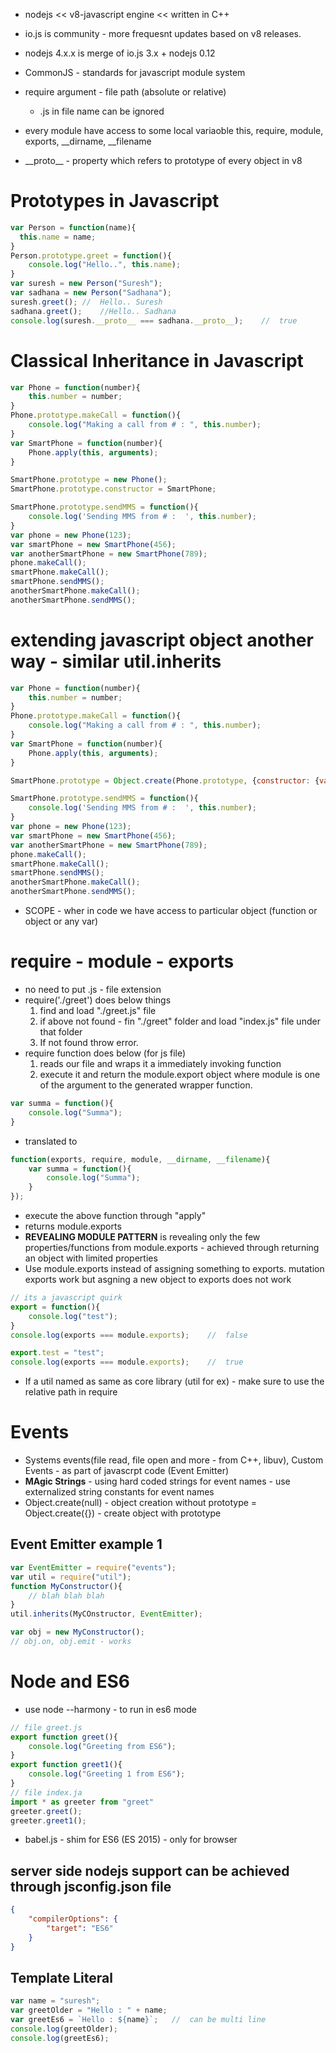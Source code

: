 * nodejs << v8-javascript engine << written in C++
* io.js is community  - more frequesnt updates based on v8 releases.
* nodejs 4.x.x is merge of io.js 3.x + nodejs 0.12

* CommonJS  - standards for javascript module system
* require argument - file path (absolute or relative)
	* .js in file name can be ignored

* every module have access to some local variaoble this, require, module, exports, \_\_dirname, \_\_filename

* \_\_proto\_\_  -  property which refers to prototype of every object in v8

# Prototypes in Javascript
```javascript
var Person = function(name){
  this.name = name;
}
Person.prototype.greet = function(){
	console.log("Hello..", this.name);
}
var suresh = new Person("Suresh");
var sadhana = new Person("Sadhana");
suresh.greet();	//	Hello.. Suresh
sadhana.greet();	//Hello.. Sadhana
console.log(suresh.__proto__ === sadhana.__proto__);	//	true
```

# Classical Inheritance in Javascript
```javascript
var Phone = function(number){
	this.number = number;
}
Phone.prototype.makeCall = function(){
	console.log("Making a call from # : ", this.number);
}
var SmartPhone = function(number){
	Phone.apply(this, arguments);
}

SmartPhone.prototype = new Phone();
SmartPhone.prototype.constructor = SmartPhone;

SmartPhone.prototype.sendMMS = function(){
	console.log('Sending MMS from # :  ', this.number);
}
var phone = new Phone(123);
var smartPhone = new SmartPhone(456);
var anotherSmartPhone = new SmartPhone(789);
phone.makeCall();
smartPhone.makeCall();
smartPhone.sendMMS();
anotherSmartPhone.makeCall();
anotherSmartPhone.sendMMS();
```
# extending javascript object another way - similar util.inherits
```javascript
var Phone = function(number){
	this.number = number;
}
Phone.prototype.makeCall = function(){
	console.log("Making a call from # : ", this.number);
}
var SmartPhone = function(number){
	Phone.apply(this, arguments);
}

SmartPhone.prototype = Object.create(Phone.prototype, {constructor: {value: SmartPhone}});

SmartPhone.prototype.sendMMS = function(){
	console.log('Sending MMS from # :  ', this.number);
}
var phone = new Phone(123);
var smartPhone = new SmartPhone(456);
var anotherSmartPhone = new SmartPhone(789);
phone.makeCall();
smartPhone.makeCall();
smartPhone.sendMMS();
anotherSmartPhone.makeCall();
anotherSmartPhone.sendMMS();
```
* SCOPE - wher in code we have access to particular object (function or object or any var)

# require - module - exports 
* no need to put .js - file extension
* require('./greet') does below things
	1. find and load "./greet.js" file
	2. if above not found - fin "./greet" folder and load "index.js" file under that folder
	3. If not found throw error.
* require function does below (for js file)
	1. reads our file and wraps it a immediately invoking function
	2. execute it and return the module.export object where module is one of the argument to the generated wrapper function.
```javascript
var summa = function(){
	console.log("Summa");
}
```
* translated to 
```javascript
function(exports, require, module, __dirname, __filename){
	var summa = function(){
		console.log("Summa");
	}
});
```
* execute the above function through "apply"
* returns module.exports
* __REVEALING MODULE PATTERN__ is revealing only the few properties/functions from module.exports - achieved through returning an object with limited properties	
* Use module.exports instead of assigning something to exports. mutation exports work but asgning a new object to exports does not work
```javascript
// its a javascript quirk
export = function(){
	console.log("test");
}
console.log(exports === module.exports);	//	false

export.test = "test";
console.log(exports === module.exports);	//	true 
```
* If a util named as same as core library (util for ex) - make  sure to use the relative path in require

# Events
* Systems events(file read, file open and more - from C++, libuv),  Custom Events - as part of javascrpt code (Event Emitter)
* __MAgic Strings__ - using hard coded strings for event names - use externalized string constants for event names
* Object.create(null) - object creation without prototype = Object.create({}) - create object with prototype
## Event Emitter example 1
```javascript
var EventEmitter = require("events");
var util = require("util");
function MyConstructor(){
	// blah blah blah
}
util.inherits(MyCOnstructor, EventEmitter);

var obj = new MyConstructor();
// obj.on, obj.emit - works

```

# Node and ES6
* use node --harmony <js file> - to run in es6 mode
```javascript
// file greet.js
export function greet(){
    console.log("Greeting from ES6");
}
export function greet1(){
    console.log("Greeting 1 from ES6");
}
// file index.ja
import * as greeter from "greet"
greeter.greet();
greeter.greet1();
```
* babel.js  - shim for ES6 (ES 2015) - only for browser
## server side nodejs support can be achieved through __jsconfig.json__ file
```json
{
    "compilerOptions": {
        "target": "ES6"
    }
}
```
## Template Literal
```javascript
var name = "suresh";
var greetOlder = "Hello : " + name;
var greetEs6 = `Hello : ${name}`;	//	can be multi line
console.log(greetOlder);
console.log(greetEs6);
```